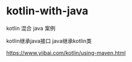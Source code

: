 # kotlin-with-java

kotlin 混合 java 案例

kotlin继承java接口
java继承kotlin类

https://www.yiibai.com/kotlin/using-maven.html